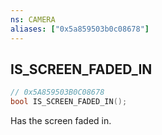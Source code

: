 ```yaml
---
ns: CAMERA
aliases: ["0x5a859503b0c08678"]
---
```

## IS_SCREEN_FADED_IN

```c
// 0x5A859503B0C08678
bool IS_SCREEN_FADED_IN();
```

Has the screen faded in.

